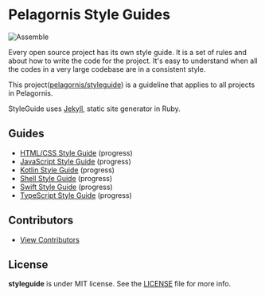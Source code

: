 # Pelagornis Style Guides

![Assemble](https://img.shields.io/badge/project-assemble-green.svg?colorA=303033&colorB=F2F562&label=Pelagornis)

Every open source project has its own style guide.
It is a set of rules and about how to write the code for the project.
It's easy to understand when all the codes in a very large codebase are in a consistent style.

This project([pelagornis/styleguide](https://github.com/pelagornis/styleguide)) is a guideline that applies to all projects in Pelagornis.

StyleGuide uses [Jekyll](https://jekyllrb.com), static site generator in Ruby.

## Guides
- [HTML/CSS Style Guide]() (progress)
- [JavaScript Style Guide]() (progress)
- [Kotlin Style Guide]() (progress)
- [Shell Style Guide]() (progress)
- [Swift Style Guide]() (progress)
- [TypeScript Style Guide]() (progress)


## Contributors

- [View Contributors](https://github.com/pelagornis/styleguide/graphs/contributors)

## License 

**styleguide** is under MIT license. See the [LICENSE](LICENSE) file for more info.
